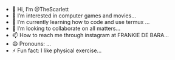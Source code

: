 - 👋 Hi, I’m @TheScarlett
- 👀 I’m interested in computer games and movies...
- 🌱 I’m currently learning how to code and use termux ...
- 💞️ I’m looking to collaborate on all matters...
- 📫 How to reach me through instagram at FRANKIE DE BARA...
- 😄 Pronouns: ...
- ⚡ Fun fact: I like physical exercise...

<!---
TheScarlett/TheScarlett is a ✨ special ✨ repository because its `README.md` (this file) appears on your GitHub profile.
You can click the Preview link to take a look at your changes.
--->
